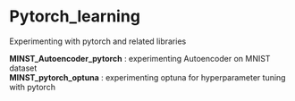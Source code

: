 # Pytorch_learning
Experimenting with pytorch and related libraries

<b>MINST_Autoencoder_pytorch</b> : experimenting Autoencoder on MNIST dataset </br>
<b>MINST_pytorch_optuna</b> : experimenting optuna for hyperparameter tuning with pytorch
